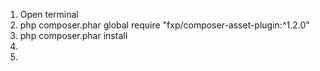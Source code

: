1) Open terminal
2) php composer.phar global require "fxp/composer-asset-plugin:^1.2.0" 
3) php composer.phar install
4) 
5) 